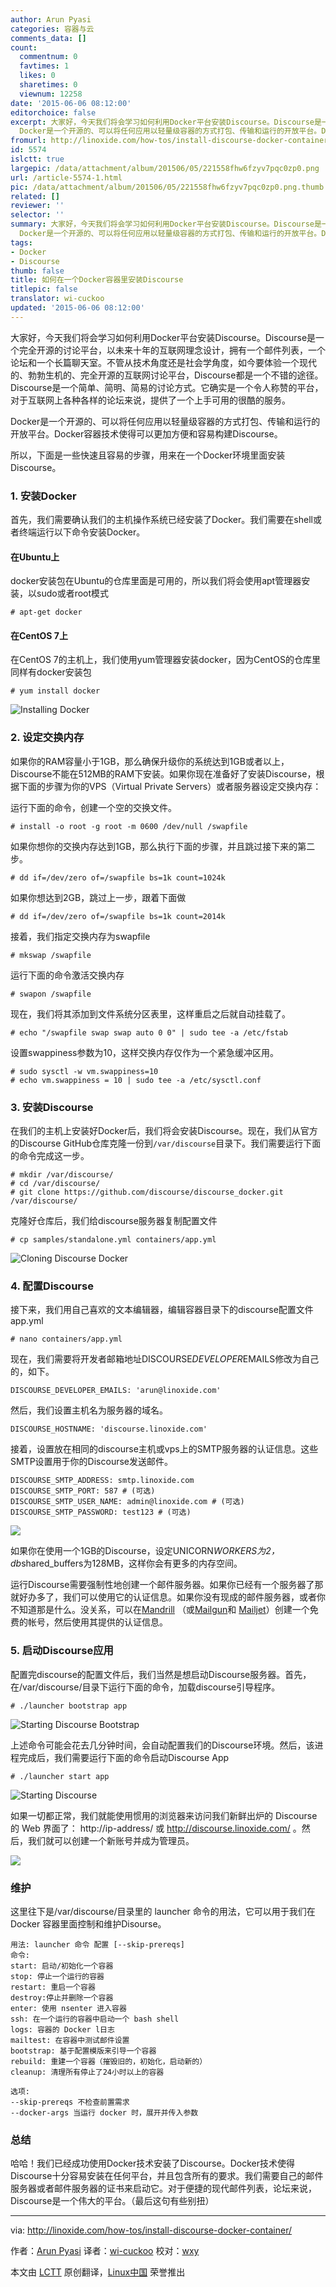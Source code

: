 ```yaml
---
author: Arun Pyasi
categories: 容器与云
comments_data: []
count:
  commentnum: 0
  favtimes: 1
  likes: 0
  sharetimes: 0
  viewnum: 12258
date: '2015-06-06 08:12:00'
editorchoice: false
excerpt: 大家好，今天我们将会学习如何利用Docker平台安装Discourse。Discourse是一个完全开源的讨论平台，以未来十年的互联网理念设计，拥有一个邮件列表，一个论坛和一个长篇聊天室。不管从技术角度还是社会学角度，如今要体验一个现代的、勃勃生机的、完全开源的互联网讨论平台，Discourse都是一个不错的途径。Discourse是一个简单、简明、简易的讨论方式。它确实是一个令人称赞的平台，对于互联网上各种各样的论坛来说，提供了一个上手可用的很酷的服务。
  Docker是一个开源的、可以将任何应用以轻量级容器的方式打包、传输和运行的开放平台。D
fromurl: http://linoxide.com/how-tos/install-discourse-docker-container/
id: 5574
islctt: true
largepic: /data/attachment/album/201506/05/221558fhw6fzyv7pqc0zp0.png
url: /article-5574-1.html
pic: /data/attachment/album/201506/05/221558fhw6fzyv7pqc0zp0.png.thumb.jpg
related: []
reviewer: ''
selector: ''
summary: 大家好，今天我们将会学习如何利用Docker平台安装Discourse。Discourse是一个完全开源的讨论平台，以未来十年的互联网理念设计，拥有一个邮件列表，一个论坛和一个长篇聊天室。不管从技术角度还是社会学角度，如今要体验一个现代的、勃勃生机的、完全开源的互联网讨论平台，Discourse都是一个不错的途径。Discourse是一个简单、简明、简易的讨论方式。它确实是一个令人称赞的平台，对于互联网上各种各样的论坛来说，提供了一个上手可用的很酷的服务。
  Docker是一个开源的、可以将任何应用以轻量级容器的方式打包、传输和运行的开放平台。D
tags:
- Docker
- Discourse
thumb: false
title: 如何在一个Docker容器里安装Discourse
titlepic: false
translator: wi-cuckoo
updated: '2015-06-06 08:12:00'
---
```


大家好，今天我们将会学习如何利用Docker平台安装Discourse。Discourse是一个完全开源的讨论平台，以未来十年的互联网理念设计，拥有一个邮件列表，一个论坛和一个长篇聊天室。不管从技术角度还是社会学角度，如今要体验一个现代的、勃勃生机的、完全开源的互联网讨论平台，Discourse都是一个不错的途径。Discourse是一个简单、简明、简易的讨论方式。它确实是一个令人称赞的平台，对于互联网上各种各样的论坛来说，提供了一个上手可用的很酷的服务。


Docker是一个开源的、可以将任何应用以轻量级容器的方式打包、传输和运行的开放平台。Docker容器技术使得可以更加方便和容易构建Discourse。


所以，下面是一些快速且容易的步骤，用来在一个Docker环境里面安装Discourse。


### 1. 安装Docker


首先，我们需要确认我们的主机操作系统已经安装了Docker。我们需要在shell或者终端运行以下命令安装Docker。


#### 在Ubuntu上


docker安装包在Ubuntu的仓库里面是可用的，所以我们将会使用apt管理器安装，以sudo或者root模式



```
# apt-get docker

```

#### 在CentOS 7上


在CentOS 7的主机上，我们使用yum管理器安装docker，因为CentOS的仓库里同样有docker安装包



```
# yum install docker

```

![Installing Docker](/data/attachment/album/201506/05/221558fhw6fzyv7pqc0zp0.png)


### 2. 设定交换内存


如果你的RAM容量小于1GB，那么确保升级你的系统达到1GB或者以上，Discourse不能在512MB的RAM下安装。如果你现在准备好了安装Discourse，根据下面的步骤为你的VPS（Virtual Private Servers）或者服务器设定交换内存：


运行下面的命令，创建一个空的交换文件。



```
# install -o root -g root -m 0600 /dev/null /swapfile

```

如果你想你的交换内存达到1GB，那么执行下面的步骤，并且跳过接下来的第二步。



```
# dd if=/dev/zero of=/swapfile bs=1k count=1024k

```

如果你想达到2GB，跳过上一步，跟着下面做



```
# dd if=/dev/zero of=/swapfile bs=1k count=2014k

```

接着，我们指定交换内存为swapfile



```
# mkswap /swapfile

```

运行下面的命令激活交换内存



```
# swapon /swapfile

```

现在，我们将其添加到文件系统分区表里，这样重启之后就自动挂载了。



```
# echo "/swapfile swap swap auto 0 0" | sudo tee -a /etc/fstab

```

设置swappiness参数为10，这样交换内存仅作为一个紧急缓冲区用。



```
# sudo sysctl -w vm.swappiness=10
# echo vm.swappiness = 10 | sudo tee -a /etc/sysctl.conf

```

### 3. 安装Discourse


在我们的主机上安装好Docker后，我们将会安装Discourse。现在，我们从官方的Discourse GitHub仓库克隆一份到`/var/discourse`目录下。我们需要运行下面的命令完成这一步。



```
# mkdir /var/discourse/
# cd /var/discourse/
# git clone https://github.com/discourse/discourse_docker.git /var/discourse/

```

克隆好仓库后，我们给discourse服务器复制配置文件



```
# cp samples/standalone.yml containers/app.yml

```

![Cloning Discourse Docker](/data/attachment/album/201506/05/221559f0kmu5005afjwfta.png)


### 4. 配置Discourse


接下来，我们用自己喜欢的文本编辑器，编辑容器目录下的discourse配置文件app.yml



```
# nano containers/app.yml

```

现在，我们需要将开发者邮箱地址DISCOURSE*DEVELOPER*EMAILS修改为自己的，如下。



```
DISCOURSE_DEVELOPER_EMAILS: 'arun@linoxide.com'

```

然后，我们设置主机名为服务器的域名。



```
DISCOURSE_HOSTNAME: 'discourse.linoxide.com'

```

接着，设置放在相同的discourse主机或vps上的SMTP服务器的认证信息。这些SMTP设置用于你的Discourse发送邮件。



```
DISCOURSE_SMTP_ADDRESS: smtp.linoxide.com
DISCOURSE_SMTP_PORT: 587 # (可选)
DISCOURSE_SMTP_USER_NAME: admin@linoxide.com # (可选)
DISCOURSE_SMTP_PASSWORD: test123 # (可选)

```

![](/data/attachment/album/201506/05/221600xjvjcc3e4c2e882m.png)


如果你在使用一个1GB的Discourse，设定UNICORN*WORKERS为2，db*shared\_buffers为128MB，这样你会有更多的内存空间。


运行Discourse需要强制性地创建一个邮件服务器。如果你已经有一个服务器了那就好办多了，我们可以使用它的认证信息。如果你没有现成的邮件服务器，或者你不知道那是什么。没关系，可以在[Mandrill](https://mandrillapp.com/) （或[Mailgun](http://www.mailgun.com/)和 [Mailjet](https://www.mailjet.com/pricing)）创建一个免费的帐号，然后使用其提供的认证信息。


### 5. 启动Discourse应用


配置完discourse的配置文件后，我们当然是想启动Discourse服务器。首先，在/var/discourse/目录下运行下面的命令，加载discourse引导程序。



```
# ./launcher bootstrap app

```

![Starting Discourse Bootstrap](/data/attachment/album/201506/05/221602dfowaawk37lmad7o.png)


上述命令可能会花去几分钟时间，会自动配置我们的Discourse环境。然后，该进程完成后，我们需要运行下面的命令启动Discourse App



```
# ./launcher start app

```

![Starting Discourse](/data/attachment/album/201506/05/221603wo6lgi77ikobouen.png)


如果一切都正常，我们就能使用惯用的浏览器来访问我们新鲜出炉的 Discourse 的 Web 界面了： http://ip-address/ 或 http://discourse.linoxide.com/ 。然后，我们就可以创建一个新账号并成为管理员。


![](/data/attachment/album/201506/05/221604onvrvz77urzujrvq.png)


### 维护


这里往下是/var/discourse/目录里的 launcher 命令的用法，它可以用于我们在Docker 容器里面控制和维护Disourse。



```
用法: launcher 命令 配置 [--skip-prereqs]
命令:
start: 启动/初始化一个容器
stop: 停止一个运行的容器
restart: 重启一个容器
destroy:停止并删除一个容器
enter: 使用 nsenter 进入容器
ssh: 在一个运行的容器中启动一个 bash shell
logs: 容器的 Docker l日志
mailtest: 在容器中测试邮件设置
bootstrap: 基于配置模版来引导一个容器
rebuild: 重建一个容器（摧毁旧的，初始化，启动新的）
cleanup: 清理所有停止了24小时以上的容器

选项:
--skip-prereqs 不检查前置需求
--docker-args 当运行 docker 时，展开并传入参数

```

### 总结


哈哈！我们已经成功使用Docker技术安装了Discourse。Docker技术使得Discourse十分容易安装在任何平台，并且包含所有的要求。我们需要自己的邮件服务器或者邮件服务器的证书来启动它。对于便捷的现代邮件列表，论坛来说，Discourse是一个伟大的平台。（最后这句有些别扭）




---


via: <http://linoxide.com/how-tos/install-discourse-docker-container/>


作者：[Arun Pyasi](http://linoxide.com/author/arunp/) 译者：[wi-cuckoo](https://github.com/wi-cuckoo) 校对：[wxy](https://github.com/wxy)


本文由 [LCTT](https://github.com/LCTT/TranslateProject) 原创翻译，[Linux中国](http://linux.cn/) 荣誉推出